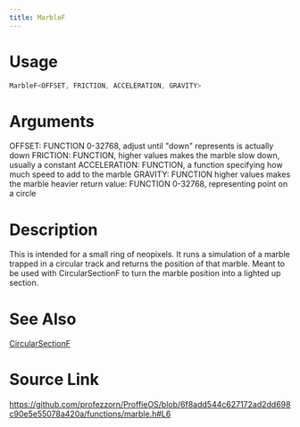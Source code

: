 ```yaml
---
title: MarbleF
---
```


# Usage
```cpp
MarbleF<OFFSET, FRICTION, ACCELERATION, GRAVITY>
```

# Arguments
OFFSET: FUNCTION  0-32768, adjust until "down" represents is actually down
FRICTION: FUNCTION, higher values makes the marble slow down, usually a constant
ACCELERATION: FUNCTION, a function specifying how much speed to add to the marble
GRAVITY: FUNCTION higher values makes the marble heavier
return value: FUNCTION  0-32768, representing point on a circle

# Description
This is intended for a small ring of neopixels.
It runs a simulation of a marble trapped in a circular
track and returns the position of that marble.
Meant to be used with CircularSectionF to turn the marble
position into a lighted up section.

# See Also
[CircularSectionF](/config/functions/CircularSectionF.html)

# Source Link
https://github.com/profezzorn/ProffieOS/blob/6f8add544c627172ad2dd698c90e5e55078a420a/functions/marble.h#L6
